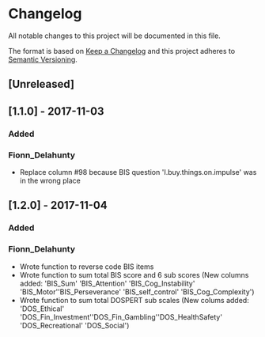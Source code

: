 # Changelog
All notable changes to this project will be documented in this file.

The format is based on [Keep a Changelog](http://keepachangelog.com/en/1.0.0/) and this project adheres to [Semantic Versioning](http://semver.org/spec/v2.0.0.html).

## [Unreleased]

## [1.1.0] - 2017-11-03
### Added
### Fionn_Delahunty
- Replace column #98 because BIS question 'I.buy.things.on.impulse' was in the wrong place

## [1.2.0] - 2017-11-04 
### Added
### Fionn_Delahunty
- Wrote function to reverse code BIS items 
- Wrote function to sum total BIS score and 6 sub scores (New columns added: 'BIS_Sum' 'BIS_Attention' 'BIS_Cog_Instability' 'BIS_Motor''BIS_Perseverance' 'BIS_self_control' 'BIS_Cog_Complexity')
- Wrote function to sum total DOSPERT sub scales (New colums added: 'DOS_Ethical' 'DOS_Fin_Investment''DOS_Fin_Gambling''DOS_HealthSafety' 'DOS_Recreational' 'DOS_Social')
